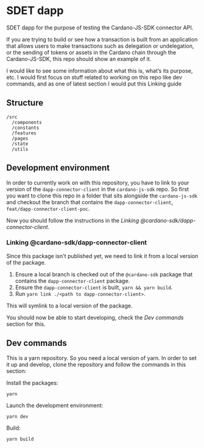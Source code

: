 # SDET dapp

SDET dapp for the purpose of testing the Cardano-JS-SDK connector API.

If you are trying to build or see how a transaction is built from an application that allows users to make transactions such as delegation or undelegation, or the sending of tokens or assets in the Cardano chain through the Cardano-JS-SDK, this repo should show an example of it.

I would like to see some information about what this is, what’s its purpose, etc.
I would first focus on stuff related to working on this repo like dev commands, and as one of latest section I would put this Linking guide

## Structure

```
/src
  /components
  /constants
  /features
  /pages
  /state
  /utils
```

## Development environment

In order to currently work on with this repository, you have to link to your version of the `dapp-connector-client` in the `cardano-js-sdk` repo.
So first you want to clone this repo in a folder that sits alongside the `cardano-js-sdk` and checkout the branch that contains the `dapp-connector-client`, `feat/dapp-connector-client-poc`.

Now you should follow the instructions in the _Linking @cardano-sdk/dapp-connector-client_.

### Linking @cardano-sdk/dapp-connector-client

Since this package isn't published yet, we need to link it from a local version of the package.

1. Ensure a local branch is checked out of the `@cardano-sdk` package that contains the `dapp-connector-client` package.
2. Ensure the `dapp-connector-client` is built, `yarn && yarn build`.
3. Run `yarn link ./<path to dapp-connector-client>`.

This will symlink to a local version of the package.

You should now be able to start developing, check the _Dev commands_ section for this.

## Dev commands

This is a yarn repository. So you need a local version of yarn.
In order to set it up and develop, clone the repository and follow the commands in this section:

Install the packages:

```
yarn
```

Launch the development environment:

```console
yarn dev
```

Build:

```console
yarn build
```
